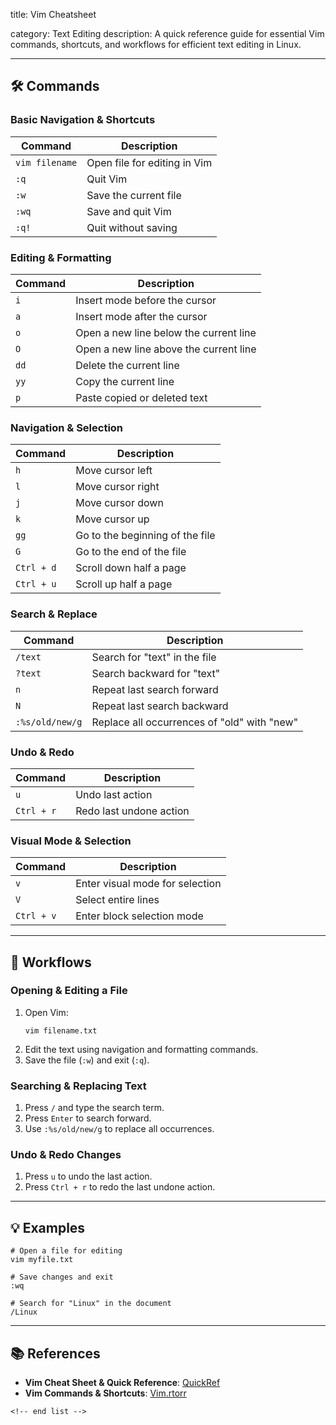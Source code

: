 title: Vim Cheatsheet

category: Text Editing
description: A quick reference guide for essential Vim commands, shortcuts, and workflows for efficient text editing in Linux.

---

## 🛠️ Commands

### **Basic Navigation & Shortcuts**

| Command          | Description                  |
| ---------------- | ---------------------------- |
| `vim filename` | Open file for editing in Vim |
| `:q`           | Quit Vim                     |
| `:w`           | Save the current file        |
| `:wq`          | Save and quit Vim            |
| `:q!`          | Quit without saving          |

### **Editing & Formatting**

| Command | Description                            |
| ------- | -------------------------------------- |
| `i`   | Insert mode before the cursor          |
| `a`   | Insert mode after the cursor           |
| `o`   | Open a new line below the current line |
| `O`   | Open a new line above the current line |
| `dd`  | Delete the current line                |
| `yy`  | Copy the current line                  |
| `p`   | Paste copied or deleted text           |

### **Navigation & Selection**

| Command      | Description                     |
| ------------ | ------------------------------- |
| `h`        | Move cursor left                |
| `l`        | Move cursor right               |
| `j`        | Move cursor down                |
| `k`        | Move cursor up                  |
| `gg`       | Go to the beginning of the file |
| `G`        | Go to the end of the file       |
| `Ctrl + d` | Scroll down half a page         |
| `Ctrl + u` | Scroll up half a page           |

### **Search & Replace**

| Command           | Description                                 |
| ----------------- | ------------------------------------------- |
| `/text`         | Search for "text" in the file               |
| `?text`         | Search backward for "text"                  |
| `n`             | Repeat last search forward                  |
| `N`             | Repeat last search backward                 |
| `:%s/old/new/g` | Replace all occurrences of "old" with "new" |

### **Undo & Redo**

| Command      | Description             |
| ------------ | ----------------------- |
| `u`        | Undo last action        |
| `Ctrl + r` | Redo last undone action |

### **Visual Mode & Selection**

| Command      | Description                     |
| ------------ | ------------------------------- |
| `v`        | Enter visual mode for selection |
| `V`        | Select entire lines             |
| `Ctrl + v` | Enter block selection mode      |

---

## 🔄 Workflows

### **Opening & Editing a File**

1. Open Vim:
   ```shell
   vim filename.txt
   ```
2. Edit the text using navigation and formatting commands.
3. Save the file (`:w`) and exit (`:q`).

### **Searching & Replacing Text**

1. Press `/` and type the search term.
2. Press `Enter` to search forward.
3. Use `:%s/old/new/g` to replace all occurrences.

### **Undo & Redo Changes**

1. Press `u` to undo the last action.
2. Press `Ctrl + r` to redo the last undone action.

---

## 💡 Examples

```shell
# Open a file for editing
vim myfile.txt

# Save changes and exit
:wq

# Search for "Linux" in the document
/Linux
```

---

## 📚 References

- **Vim Cheat Sheet & Quick Reference**: [QuickRef](https://quickref.me/vim.html)
- **Vim Commands & Shortcuts**: [Vim.rtorr](https://vim.rtorr.com/)

```
<!-- end list -->
```
